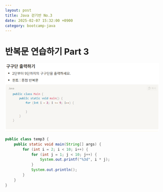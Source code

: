 ```yaml
---
layout: post
title: Java 걷기반 No.3
date: 2025-02-07 15:32:00 +0900
category: bootcamp-java
---
```


# 반복문 연습하기 Part 3

![jwalk3-1](/public/img/java-walk/jwalk3-1.png)

```java
public class temp3 {
    public static void main(String[] args) {
        for (int i = 2; i < 10; i++) {
            for (int j = 1; j < 10; j++) {
                System.out.printf("%3d", i * j);
            }
            System.out.println();
        }
    }
}
```